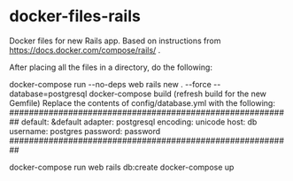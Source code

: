 # docker-files-rails
Docker files for new Rails app.
Based on instructions from https://docs.docker.com/compose/rails/ .

After placing all the files in a directory, do the following:

docker-compose run --no-deps web rails new . --force --database=postgresql
docker-compose build (refresh build for the new Gemfile)
Replace the contents of config/database.yml with the following:
##########################################################
default: &default
  adapter: postgresql
  encoding: unicode
  host: db
  username: postgres
  password: password
##########################################################

docker-compose run web rails db:create
docker-compose up
